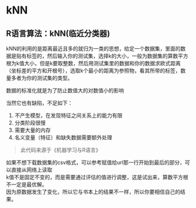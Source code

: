 # kNN
## R语言算法：kNN(临近分类器)
<p>kNN的利用的是距离最近且多的就归为一类的思想，给定一个数据集，里面的数据是贴有标签的，然后输入你的测试集，选择k的大小，一般为数据集的算数平方根为k值大小，但是k要取整数，然后用测试集里的数据和你的数据求欧式距离（坐标差的平方和开根号），选取k个最小的距离为参照物，看其所带的标签，数量多者为你的测试集的类型。</p>
<p>数据的标准化就是为了防止数值大的对数值小的影响</p>
当然它也有缺陷，不足如下：

1. 不产生模型，在发现特征之间关系上的能力有限
2. 分类阶段很慢
3. 需要大量的内存
4. 名义变量（特征）和缺失数据需要额外处理

>此代码来源于《机器学习与R语言》

如果不想下载数据集的csv格式，可以参考赋值给url那一行开始到最后的部分，可以直接从网络上读取<br>
k值不是固定不变的，而是需要通过评估的值进行调整，这是试出来，算数平方根不一定是最优解。<br>
因为原数据发生了变化，所以它与书本上的结果不一样，所以你要相信自己的结果。
